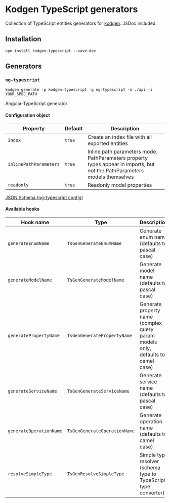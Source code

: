 # Kodgen TypeScript generators

Collection of TypeScript entities generators for [kodgen](https://github.com/MacRdy/kodgen). JSDoc included.

## Installation

```
npm install kodgen-typescript --save-dev
```

## Generators

### `ng-typescript`

```
kodgen generate -p kodgen-typescript -g ng-typescript -o ./api -i YOUR_SPEC_PATH
```

Angular-TypeScript generator

#### Configuration object

| Property                | Default | Description                                                                                                                   |
|-------------------------|---------|-------------------------------------------------------------------------------------------------------------------------------|
| `index`                 | `true`  | Create an index file with all exported entities                                                                               |
| `inlinePathParameters`  | `true`  | Inline path parameters mode. PathParameters property types appear in imports, but not the PathParameters models themselves    |
| `readonly`              | `true`  | Readonly model properties                                                                                                     |

[JSON Schema (ng-typescript config)](assets/generators/ng-typescript-config-schema.json)

#### Available hooks

| Hook name               | Type                         | Description                                                                      |
|-------------------------|------------------------------|----------------------------------------------------------------------------------|
| `generateEnumName`      | `TsGenGenerateEnumName`      | Generate enum name (defaults to pascal case)                                     |
| `generateModelName`     | `TsGenGenerateModelName`     | Generate model name (defaults to pascal case)                                    |
| `generatePropertyName`  | `TsGenGeneratePropertyName`  | Generate property name (complex query param models only, defaults to camel case) |
| `generateServiceName`   | `TsGenGenerateServiceName`   | Generate service name (defaults to pascal case)                                  |
| `generateOperationName` | `TsGenGenerateOperationName` | Generate operation name (defaults to camel case)                                 |
| `resolveSimpleType`     | `TsGenResolveSimpleType`     | Simple type resolver (schema type to TypeScript type converter)                  |

